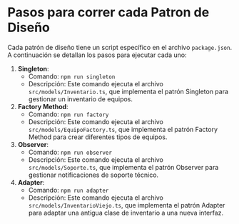 # Pasos para correr cada Patron de Diseño

Cada patrón de diseño tiene un script específico en el archivo `package.json`. A continuación se detallan los pasos para ejecutar cada uno:

1. **Singleton**:
   - Comando: `npm run singleton`
   - Descripción: Este comando ejecuta el archivo `src/models/Inventario.ts`, que implementa el patrón Singleton para gestionar un inventario de equipos.
2. **Factory Method**:
   - Comando: `npm run factory`
    - Descripción: Este comando ejecuta el archivo `src/models/EquipoFactory.ts`, que implementa el patrón Factory Method para crear diferentes tipos de equipos.
3. **Observer**:
   - Comando: `npm run observer`    
    - Descripción: Este comando ejecuta el archivo `src/models/Soporte.ts`, que implementa el patrón Observer para gestionar notificaciones de soporte técnico.
4. **Adapter**:
   - Comando: `npm run adapter`
    - Descripción: Este comando ejecuta el archivo `src/models/InventarioViejo.ts`, que implementa el patrón Adapter para adaptar una antigua clase de inventario a una nueva interfaz.